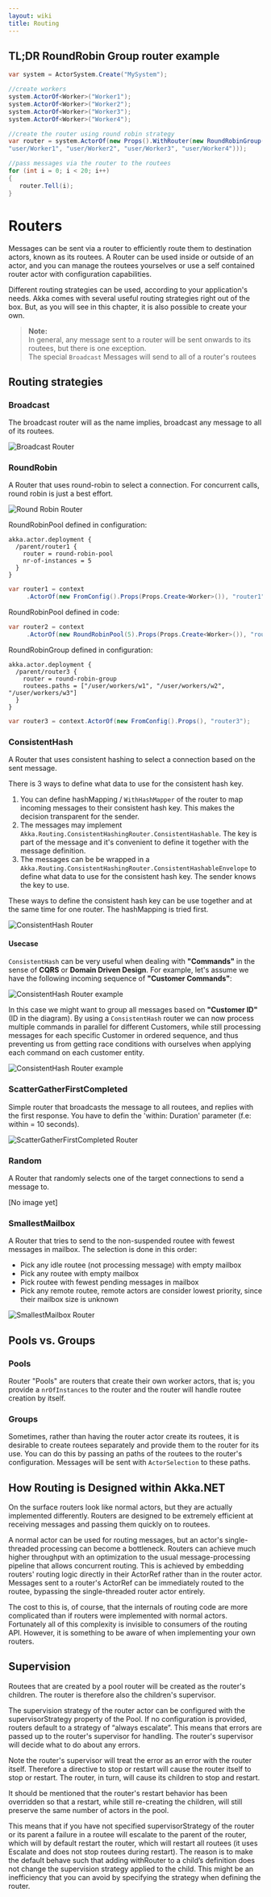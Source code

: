 ```yaml
---
layout: wiki
title: Routing
---
```

## TL;DR RoundRobin Group router example

```csharp
var system = ActorSystem.Create("MySystem");

//create workers
system.ActorOf<Worker>("Worker1");
system.ActorOf<Worker>("Worker2");
system.ActorOf<Worker>("Worker3");
system.ActorOf<Worker>("Worker4");

//create the router using round robin strategy
var router = system.ActorOf(new Props().WithRouter(new RoundRobinGroup(
"user/Worker1", "user/Worker2", "user/Worker3", "user/Worker4")));

//pass messages via the router to the routees
for (int i = 0; i < 20; i++)
{
   router.Tell(i);
}
```
# Routers
Messages can be sent via a router to efficiently route them to destination actors, known as its routees. A Router can be used inside or outside of an actor, and you can manage the routees yourselves or use a self contained router actor with configuration capabilities.

Different routing strategies can be used, according to your application's needs. Akka comes with several useful routing strategies right out of the box. But, as you will see in this chapter, it is also possible to create your own.

> **Note:**<br/>
> In general, any message sent to a router will be sent onwards to its routees, but there is one exception.<br/>
> The special `Broadcast` Messages will send to all of a router's routees

## Routing strategies

### Broadcast
The broadcast router will as the name implies, broadcast any message to all of its routees.

![Broadcast Router](images/BroadcastRouter.png)

### RoundRobin
A Router that uses round-robin to select a connection. For concurrent calls, round robin is just a best effort. 

![Round Robin Router](images/RoundRobinRouter.png)

RoundRobinPool defined in configuration:

```hocon
akka.actor.deployment {
  /parent/router1 {
    router = round-robin-pool
    nr-of-instances = 5
  }
}
```

```csharp
var router1 = context
     .ActorOf(new FromConfig().Props(Props.Create<Worker>()), "router1");
```

RoundRobinPool defined in code:

```csharp
var router2 = context
     .ActorOf(new RoundRobinPool(5).Props(Props.Create<Worker>()), "router2");
```

RoundRobinGroup defined in configuration:

```hocon
akka.actor.deployment {
  /parent/router3 {
    router = round-robin-group
    routees.paths = ["/user/workers/w1", "/user/workers/w2", "/user/workers/w3"]
  }
}
```


```csharp
var router3 = context.ActorOf(new FromConfig().Props(), "router3");
```

### ConsistentHash
A Router that uses consistent hashing to select a connection based on the sent message.

There is 3 ways to define what data to use for the consistent hash key.

1. You can define hashMapping / `WithHashMapper` of the router to map incoming messages to their consistent hash key. This makes the decision transparent for the sender.
2. The messages may implement `Akka.Routing.ConsistentHashingRouter.ConsistentHashable`. The key is part of the message and it's convenient to define it together with the message definition.
3. The messages can be be wrapped in a `Akka.Routing.ConsistentHashingRouter.ConsistentHashableEnvelope` to define what data to use for the consistent hash key. The sender knows the key to use.

These ways to define the consistent hash key can be use together and at the same time for one router. The hashMapping is tried first.

![ConsistentHash Router](images/ConsistentHashRouter.png)


#### Usecase
`ConsistentHash` can be very useful when dealing with **"Commands"** in the sense of **CQRS** or **Domain Driven Design**.
For example, let's assume we have the following incoming sequence of **"Customer Commands"**:

![ConsistentHash Router example](images/ConsistentHash1.png)

In this case we might want to group all messages based on **"Customer ID"** (ID in the diagram).
By using a `ConsistentHash` router we can now process multiple commands in parallel for different Customers, while still processing messages for each specific Customer in ordered sequence, and thus preventing us from getting race conditions with ourselves when applying each command on each customer entity.

![ConsistentHash Router example](images/ConsistentHash2.png)

### ScatterGatherFirstCompleted
Simple router that broadcasts the message to all routees, and replies with the first response. 
You have to defin the 'within: Duration' parameter (f.e: within = 10 seconds). 

![ScatterGatherFirstCompleted Router](images/ScatterGatherFirstCompletedRouter.png)

### Random
A Router that randomly selects one of the target connections to send a message to.

[No image yet]

### SmallestMailbox
A Router that tries to send to the non-suspended routee with fewest messages in mailbox. The selection is done in this order:

* Pick any idle routee (not processing message) with empty mailbox
* Pick any routee with empty mailbox
* Pick routee with fewest pending messages in mailbox
* Pick any remote routee, remote actors are consider lowest priority, since their mailbox size is unknown

![SmallestMailbox Router](images/SmallestMailbox.png)

## Pools vs. Groups
### Pools
Router "Pools" are routers that create their own worker actors, that is; you provide a `nrOfInstances` to the router and the router will handle routee creation by itself.

### Groups
Sometimes, rather than having the router actor create its routees, it is desirable to create routees separately and provide them to the router for its use. You can do this by passing an paths of the routees to the router's configuration. Messages will be sent with `ActorSelection` to these paths.

## How Routing is Designed within Akka.NET
On the surface routers look like normal actors, but they are actually implemented differently. Routers are designed to be extremely efficient at receiving messages and passing them quickly on to routees.

A normal actor can be used for routing messages, but an actor's single-threaded processing can become a bottleneck. Routers can achieve much higher throughput with an optimization to the usual message-processing pipeline that allows concurrent routing. This is achieved by embedding routers' routing logic directly in their ActorRef rather than in the router actor. Messages sent to a router's ActorRef can be immediately routed to the routee, bypassing the single-threaded router actor entirely.

The cost to this is, of course, that the internals of routing code are more complicated than if routers were implemented with normal actors. Fortunately all of this complexity is invisible to consumers of the routing API. However, it is something to be aware of when implementing your own routers.

## Supervision
Routees that are created by a pool router will be created as the router's children. The router is therefore also the children's supervisor.

The supervision strategy of the router actor can be configured with the supervisorStrategy property of the Pool. If no configuration is provided, routers default to a strategy of “always escalate”. This means that errors are passed up to the router's supervisor for handling. The router's supervisor will decide what to do about any errors.

Note the router's supervisor will treat the error as an error with the router itself. Therefore a directive to stop or restart will cause the router itself to stop or restart. The router, in turn, will cause its children to stop and restart.

It should be mentioned that the router's restart behavior has been overridden so that a restart, while still re-creating the children, will still preserve the same number of actors in the pool.

This means that if you have not specified supervisorStrategy of the router or its parent a failure in a routee will escalate to the parent of the router, which will by default restart the router, which will restart all routees (it uses Escalate and does not stop routees during restart). The reason is to make the default behave such that adding withRouter to a child’s definition does not change the supervision strategy applied to the child. This might be an inefficiency that you can avoid by specifying the strategy when defining the router.